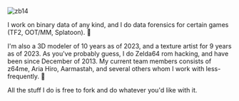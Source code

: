 ![zb14](https://user-images.githubusercontent.com/55566323/214814221-a43ccdd3-341b-42f8-aec1-f724c574a84e.png)

I work on binary data of any kind, and I do data forensics for certain games (TF2, OOT/MM, Splatoon). 🔎

I'm also a 3D modeler of 10 years as of 2023, and a texture artist for 9 years as of 2023.
As you've probably guess, I do Zelda64 rom hacking, and have been since December of 2013.
My current team members consists of z64me, Aria Hiro, Aarmastah, and several others whom I work with less-frequently. 🎉

All the stuff I do is free to fork and do whatever you'd like with it.
